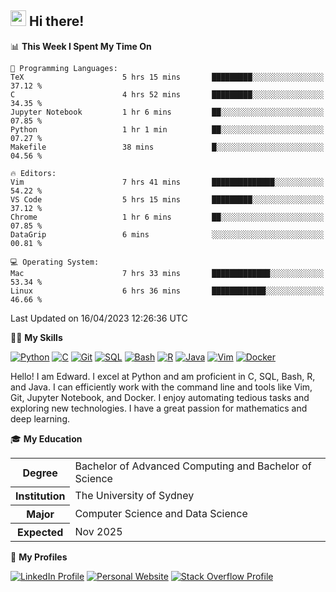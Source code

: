 ## <a href="#"><img src="https://media.giphy.com/media/hvRJCLFzcasrR4ia7z/giphy.gif" width="25px" height="25px"></a> Hi there!

<!--START_SECTION:waka-->
📊 **This Week I Spent My Time On** 

```text
💬 Programming Languages: 
TeX                      5 hrs 15 mins       █████████░░░░░░░░░░░░░░░░   37.12 % 
C                        4 hrs 52 mins       █████████░░░░░░░░░░░░░░░░   34.35 % 
Jupyter Notebook         1 hr 6 mins         ██░░░░░░░░░░░░░░░░░░░░░░░   07.85 % 
Python                   1 hr 1 min          ██░░░░░░░░░░░░░░░░░░░░░░░   07.27 % 
Makefile                 38 mins             █░░░░░░░░░░░░░░░░░░░░░░░░   04.56 % 

🔥 Editors: 
Vim                      7 hrs 41 mins       ██████████████░░░░░░░░░░░   54.22 % 
VS Code                  5 hrs 15 mins       █████████░░░░░░░░░░░░░░░░   37.12 % 
Chrome                   1 hr 6 mins         ██░░░░░░░░░░░░░░░░░░░░░░░   07.85 % 
DataGrip                 6 mins              ░░░░░░░░░░░░░░░░░░░░░░░░░   00.81 % 

💻 Operating System: 
Mac                      7 hrs 33 mins       █████████████░░░░░░░░░░░░   53.34 % 
Linux                    6 hrs 36 mins       ████████████░░░░░░░░░░░░░   46.66 % 
```


 Last Updated on 16/04/2023 12:26:36 UTC
<!--END_SECTION:waka-->

💪🏻 **My Skills**

[![Python](https://img.shields.io/badge/-Python-yellow?style=flat-square&logo=Python)](#)
[![C     ](https://img.shields.io/badge/-C-blue?style=flat-square&logo=C)](#)
[![Git   ](https://img.shields.io/badge/-Git-grey?style=flat-square&logo=Git)](#)
[![SQL   ](https://img.shields.io/badge/-SQL-grey?style=flat-square&logo=SQLite)](#)
[![Bash  ](https://img.shields.io/badge/-Bash-grey?style=flat-square&logo=GNU-Bash)](#)
[![R     ](https://img.shields.io/badge/-R-grey?style=flat-square&logo=R)](#)
[![Java  ](https://img.shields.io/badge/-Java-grey?style=flat-square&logo=OpenJDK)](#)
[![Vim   ](https://img.shields.io/badge/-Vim-grey?style=flat-square&logo=Vim)](#)
[![Docker](https://img.shields.io/badge/-Docker-grey?style=flat-square&logo=Docker)](#)

Hello! I am Edward. I excel at Python and am proficient in C, SQL, Bash, R, and
Java. I can efficiently work with the command line and tools like Vim, Git,
Jupyter Notebook, and Docker. I enjoy automating tedious tasks and exploring new
technologies. I have a great passion for mathematics and deep learning.

🎓 **My Education**

<table>
<tr>
    <th>Degree</th>
    <td>Bachelor of Advanced Computing and Bachelor of Science</td>
</tr>
<tr>
    <th>Institution</th>
    <td>The University of Sydney</td>
</tr>
<tr>
    <th>Major</th>
    <td>Computer Science and Data Science</td>
</tr>
<tr>
    <th>Expected</th>
    <td>Nov 2025</td>
</tr>
</table>

🔗 **My Profiles**

[![LinkedIn Profile](https://img.shields.io/badge/-LinkedIn-blue?style=social&logo=LinkedIn)](https://www.linkedin.com/in/edward-ji)
[![Personal Website](https://img.shields.io/badge/-Personal%20Website-blue?style=social&logo=Bootstrap)](https://edwardji.dev)
[![Stack Overflow Profile](https://img.shields.io/badge/-Stack%20Overflow-blue?style=social&logo=StackOverflow)](https://stackoverflow.com/users/11658924)
